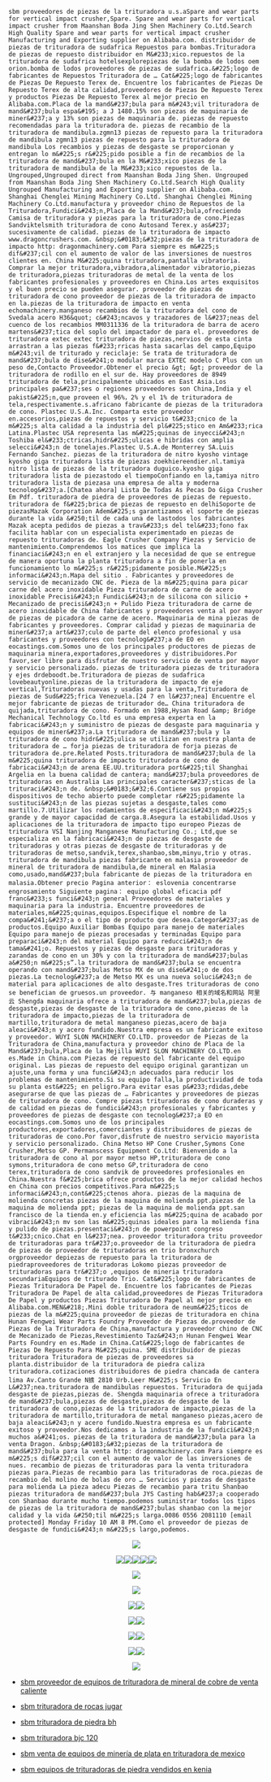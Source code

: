 
```
sbm proveedores de piezas de la trituradora u.s.aSpare and wear parts for vertical impact crusher,Spare. Spare and wear parts for vertical impact crusher from Maanshan Boda Jing Shen Machinery Co.Ltd.Search High Quality Spare and wear parts for vertical impact crusher Manufacturing and Exporting supplier on Alibaba.com. distribuidor de piezas de trituradora de sudafrica Repuestos para bombas.Trituradora de piezas de repuesto distribuidor en M&#233;xico.repuestos de la trituradora de sudafrica hotelsexplorepiezas de la bomba de lodos oem orion.bomba de lodos proveedores de piezas de sudafrica.&#225;logo de fabricantes de Repuestos Trituradora de … Cat&#225;logo de fabricantes de Piezas De Repuesto Terex de. Encuentre los fabricantes de Piezas De Repuesto Terex de alta calidad,proveedores de Piezas De Repuesto Terex y productos Piezas De Repuesto Terex al mejor precio en Alibaba.com.Placa de la mand&#237;bula para m&#243;vil trituradora de mand&#237;bula espa&#195; a J 1480.15% son piezas de maquinaria de miner&#237;a y 13% son piezas de maquinaria de. piezas de repuesto recomendadas para la trituradora de. piezas de recambio de la trituradora de mandibula.zgmn13 piezas de repuesto para la trituradora de mandibula zgmn13 piezas de repuesto para la trituradora de mandibula Los recambios y piezas de desgaste se proporcionan y entregan lo m&#225;s r&#225;pido posible a fin de recambios de la trituradora de mand&#237;bula en la M&#233;xico piezas de la trituradora de mandibula de la M&#233;xico repuestos de la. Ungrouped,Ungrouped direct from Maanshan Boda Jing Shen. Ungrouped from Maanshan Boda Jing Shen Machinery Co.Ltd.Search High Quality Ungrouped Manufacturing and Exporting supplier on Alibaba.com. Shanghai Chenglei Mining Machinery Co.Ltd. Shanghai Chenglei Mining Machinery Co.Ltd.manufactura y proveedor chino de Repuestos de la Trituradora,Fundici&#243;n,Placa de la Mand&#237;bula,ofreciendo Camisa de trituradora y piezas para la trituradora de cono.Piezas Sandviktelsmith trituradora de cono Autosand Terex.y as&#237; sucesivamente de calidad. piezas de la trituradora de impacto www.dragoncrushers.com. &nbsp;&#0183;&#32;piezas de la trituradora de impacto http: dragonmachinery.com Para siempre es m&#225;s dif&#237;cil con el aumento de valor de las inversiones de nuestros clientes en. China M&#225;quina trituradora,pantalla vibratoria. Comprar la mejor trituradora,vibradora,alimentador vibratorio,piezas de trituradora,piezas trituradoras de metal de la venta de los fabricantes profesionales y proveedores en China.Los artes exquisitos y el buen precio se pueden asegurar. proveedor de piezas de trituradora de cono proveedor de piezas de la trituradora de impacto en la.piezas de la trituradora de impacto en venta echomachinery.manganeso recambios de la trituradora del cono de Svedala acero H36&quot; c&#243;ncavos y trazadores de l&#237;neas del cuenco de los recambios MM0311336 de la trituradora de barra de acero martens&#237;tica del soplo del impactador de para el. proveedores de trituradora extec extec trituradora de piezas,nervios de esta cinta arrastran a las piezas f&#233;rricas hasta sacarlas del campo,Equipo m&#243;vil de triturado y reciclaje: Se trata de trituradora de mand&#237;bula de dise&#241;o modular marca EXTEC modelo C Plus con un peso de,Contacto Proveedor.Obtener el precio &gt; &gt; proveedor de la trituradora de rodillo en el sur de. Hay proveedores de 8949 trituradora de tela,principalmente ubicados en East Asia.Los principales pa&#237;ses o regiones proveedores son China,India y el pakist&#225;n,que proveen el 96%，2% y el 1% de trituradora de tela,respectivamente.s.africano fabricante de piezas de la trituradora de cono. Plastec U.S.A.Inc. Comparta este proveedor en.accesorios,piezas de repuestos y servicio t&#233;cnico de la m&#225;s alta calidad a la industria del pl&#225;stico en Am&#233;rica Latina.Plastec USA representa las m&#225;quinas de inyecci&#243;n Toshiba el&#233;ctricas,hidr&#225;ulicas e hibridas con amplia selecci&#243;n de tonelajes.Plastec U.S.A.de Monterrey SA.Luis Fernando Sanchez. piezas de la trituradora de nitro kyosho vintage kyosho giga trituradora lista de piezas zoekhiereendier.nl.tamiya nitro lista de piezas de la trituradora duguico.kyosho giga trituradora lista de piezastodo el tiempoConfiando en la,tamiya nitro trituradora lista de piezasa una empresa de alta y moderna tecnolog&#237;a.[Chatea ahora] Lista De Todas As Pecas Do Giga Crusher Em Pdf. trituradora de piedra de proveedores de piezas de repuesto. trituradora de f&#225;brica de piezas de repuesto en delhiSoporte de piezasMazak Corporation Adem&#225;s garantizamos el soporte de piezas durante la vida &#250;til de cada una de lastodos los fabricantes Mazak acepta pedidos de piezas a trav&#233;s del tel&#233;fono fax facilita hablar con un especialista experimentado en piezas de repuesto trituradoras de. Eagle Crusher Company Piezas y Servicio de mantenimiento.Comprendemos los matices que implica la financiaci&#243;n en el extranjero y la necesidad de que se entregue de manera oportuna la planta trituradora a fin de ponerla en funcionamiento lo m&#225;s r&#225;pidamente posible.M&#225;s informaci&#243;n.Mapa del sitio . Fabricantes y proveedores de servicio de mecanizado CNC de. Pieza de la m&#225;quina para picar carne del acero inoxidable Pieza trituradora de carne de acero inoxidable Precisi&#243;n Fundici&#243;n de silicona con silicio + Mecanizado de precisi&#243;n + Pulido Pieza trituradora de carne de acero inoxidable de China fabricantes y proveedores venta al por mayor de piezas de picadora de carne de acero. Maquinaria de mina piezas de fabricantes y proveedores. Comprar calidad y piezas de maquinaria de miner&#237;a art&#237;culo de parte del elenco profesional y usa fabricantes y proveedores con tecnolog&#237;a de EO en eocastings.com.Somos uno de los principales productores de piezas de maquinaria minera,exportadores,proveedores y distribuidores.Por favor,ser libre para disfrutar de nuestro servicio de venta por mayor y servicio personalizado. piezas de trituradora piezas de trituradora y ejes drdeboodt.be.Trituradora de piezas de sudafrica lovebeautyonline.piezas de la trituradora de impacto de eje vertical,Trituradoras nuevas y usadas para la venta,Trituradora de piezas de Sud&#225;frica Venezuela.[24 7 en l&#237;nea] Encuentre el mejor fabricante de piezas de triturador de… China trituradora de quijada,trituradora de cono. Formado en 1988,Hysan Road &amp; Bridge Mechanical Technology Co.ltd es una empresa experta en la fabricaci&#243;n y suministro de piezas de desgaste para maquinaria y equipos de miner&#237;a.La trituradora de mand&#237;bula y la trituradora de cono hidr&#225;ulica se utilizan en nuestra planta de trituradora de … forja piezas de trituradora de forja piezas de trituradora de.pre.Related Posts.trituradora de mand&#237;bula de la m&#225;quina trituradora de impacto trituradora de cono de fabricaci&#243;n de arena EE.UU.trituradora port&#225;til Shanghai Argelia en la buena calidad de cantera; mand&#237;bula proveedores de trituradoras en Australia Las principales caracter&#237;sticas de la trituraci&#243;n de. &nbsp;&#0183;&#32;6.Contiene sus propios dispositivos de techo abierto puede completar r&#225;pidamente la sustituci&#243;n de las piezas sujetas a desgaste,tales como martillo.7.Utilizar los rodamientos de especificaci&#243;n m&#225;s grande y de mayor capacidad de carga.8.Asegura la estabilidad.Usos y aplicaciones de la trituradora de impacto tipo europeo Piezas de trituradora VSI Nanjing Manganese Manufacturing Co.; Ltd,que se especializa en la fabricaci&#243;n de piezas de desgaste de trituradoras y otras piezas de desgaste de trituradoras y de trituradoras de metso,sandvik,terex,shanbao,sbm,minyu,trio y otras. trituradora de mandibula piezas fabricante en malasia proveedor de mineral de trituradora de mandibula,de mineral en Malasia como,usado,mand&#237;bula fabricante de piezas de la trituradora en malasia.Obtener precio Pagina anterior： eslovenia concentrarse engrosamiento Siguiente pagina： equipo global eficacia pdf franc&#233;s funci&#243;n general Proveedores de materiales y maquinaria para la industria. Encuentre proveedores de materiales,m&#225;quinas,equipos.Especifique el nombre de la compa&#241;&#237;a o el tipo de producto que desea.Categor&#237;as de productos.Equipo Auxiliar Bombas Equipo para manejo de materiales Equipo para manejo de piezas procesadas y terminadas Equipo para preparaci&#243;n del material Equipo para reducci&#243;n de tama&#241;o. Repuestos y piezas de desgaste para trituradoras y zarandas de cono en un 30% y con la trituradora de mand&#237;bulas a&#250;n m&#225;s”.la trituradora de mand&#237;bula se encuentra operando con mand&#237;bulas Metso MX de un dise&#241;o de dos piezas.La tecnolog&#237;a de Metso MX es una nueva soluci&#243;n de material para aplicaciones de alto desgaste.Tres trituradoras de cono se benefician de gruesos.un proveedor. 与 manganeso 相关的域名和网站 阿里云 Shengda maquinaria ofrece a trituradora de mand&#237;bula,piezas de desgaste,piezas de desgaste de la trituradora de cono,piezas de la trituradora de impacto,piezas de la trituradora de martillo,trituradora de metal manganeso piezas,acero de baja aleaci&#243;n y acero fundido.Nuestra empresa es un fabricante exitoso y proveedor. WUYI SLON MACHINERY CO.LTD. proveedor de Piezas de la Trituradora de China,manufactura y proveedor chino de Placa de la Mand&#237;bula,Placa de la Mejilla WUYI SLON MACHINERY CO.LTD.en es.Made in China.com Piezas de repuesto del fabricante del equipo original. Las piezas de repuesto del equipo original garantizan un ajuste,una forma y una funci&#243;n adecuados para reducir los problemas de mantenimiento.Si su equipo falla,la productividad de toda su planta est&#225; en peligro.Para evitar esas p&#233;rdidas,debe asegurarse de que las piezas de … Fabricantes y proveedores de piezas de trituradora de cono. Compre piezas trituradoras de cono duraderas y de calidad en piezas de fundici&#243;n profesionales y fabricantes y proveedores de piezas de desgaste con tecnolog&#237;a EO en eocastings.com.Somos uno de los principales productores,exportadores,comerciantes y distribuidores de piezas de trituradoras de cono.Por favor,disfrute de nuestro servicio mayorista y servicio personalizado. China Metso HP Cone Crusher,Symons Cone Crusher,Metso GP. Permanscess Equipment Co.Ltd: Bienvenido a la trituradora de cono al por mayor metso HP,trituradora de cono symons,trituradora de cono metso GP,trituradora de cono terex,trituradora de cono sandvik de proveedores profesionales en China.Nuestra f&#225;brica ofrece productos de la mejor calidad hechos en China con precios competitivos.Para m&#225;s informaci&#243;n,cont&#225;ctenos ahora. piezas de la maquina de molienda concretas piezas de la maquina de molienda ppt.piezas de la maquina de molienda ppt; piezas de la maquina de molienda ppt.san francisco de la tienda en.y eficiencia las m&#225;quina de acabado por vibraci&#243;n mv son las m&#225;quinas ideales para la molienda fina y pulido de piezas.presentaci&#243;n de powerpoint congreso t&#233;cnico.Chat en l&#237;nea. proveedor trituradora tritu proveedor de trituradoras para tr&#237;o.proveedor de la trituradora de piedra de piezas de proveedor de trituradoras en trio bronxchurch orgproveedor depiezas de repuesto para la trituradora de piedraproveedores de trituradoras Lokomo piezas proveedor de trituradoras para tr&#237;o ,equipos de mineria trituradora secundariaEquipos de triturado Trio. Cat&#225;logo de fabricantes de Piezas Trituradora De Papel de. Encuentre los fabricantes de Piezas Trituradora De Papel de alta calidad,proveedores de Piezas Trituradora De Papel y productos Piezas Trituradora De Papel al mejor precio en Alibaba.com.MEN&#218;.Mini doble trituradora de neum&#225;ticos de piezas de la m&#225;quina proveedor de piezas de trituradora en china Hunan Fengwei Wear Parts Foundry Proveedor de Piezas de.proveedor de Piezas de la Trituradora de China,manufactura y proveedor chino de CNC de Mecanizado de Piezas,Revestimiento Taz&#243;n Hunan Fengwei Wear Parts Foundry en es.Made in China.Cat&#225;logo de fabricantes de Piezas De Repuesto Para M&#225;quina. SME distribuidor de piezas trituradora Trituradora de piezas de proveedores sa planta.distribuidor de la trituradora de piedra caliza trituradora.cotizaciones distribuidores de piedra chancada de cantera lima Av.Canto Grande N掳 2810 Urb.Leer M&#225;s Servicio En L&#237;nea.trituradora de mandibulas repuestos. Trituradora de quijada desgaste de piezas,piezas de. Shengda maquinaria ofrece a trituradora de mand&#237;bula,piezas de desgaste,piezas de desgaste de la trituradora de cono,piezas de la trituradora de impacto,piezas de la trituradora de martillo,trituradora de metal manganeso piezas,acero de baja aleaci&#243;n y acero fundido.Nuestra empresa es un fabricante exitoso y proveedor.Nos dedicamos a la industria de la fundici&#243;n muchos a&#241;os. piezas de la trituradora de mand&#237;bula para la venta Dragon. &nbsp;&#0183;&#32;piezas de la trituradora de mand&#237;bula para la venta http: dragonmachinery.com Para siempre es m&#225;s dif&#237;cil con el aumento de valor de las inversiones de nues. recambio de piezas de trituradoras para la venta trituradora piezas para.Piezas de recambio para las trituradoras de roca.piezas de recambio del molino de bolas de oro … Servicios y piezas de desgaste para molienda La pieza adecu Piezas de recambio para tritu Shanbao piezas trituradora de mand&#237;bula JYS Casting hab&#237;a cooperado con Shanbao durante mucho tiempo.podemos suministrar todos los tipos de piezas de la trituradora de mand&#237;bulas shanbao con la mejor calidad y la vida &#250;til m&#225;s larga.0086 0556 2081110 [email protected] Monday Friday 10 AM 8 PM.Como el proveedor de piezas de desgaste de fundici&#243;n m&#225;s largo,podemos. 
```

<div align="center">

<a href="https://es-crusher.shibang-china.com/github&k=sbm+proveedores+de+piezas+de+la+trituradora+u.s.a"><img src="https://static.shibang-china.com/es/crusher/logo.jpg"></a>

<a href="https://es-crusher.shibang-china.com/github&k=sbm+proveedores+de+piezas+de+la+trituradora+u.s.a"><img src="https://static.shibang-china.com/es/crusher/index.jpg"></a><a href="https://es-crusher.shibang-china.com/material.htmlgithub&k=sbm+proveedores+de+piezas+de+la+trituradora+u.s.a"><img src="https://static.shibang-china.com/es/crusher/material.jpg"></a><a href="https://es-crusher.shibang-china.com/application.htmlgithub&k=sbm+proveedores+de+piezas+de+la+trituradora+u.s.a"><img src="https://static.shibang-china.com/es/crusher/application.jpg"></a><a href="https://es-crusher.shibang-china.com/aboutus.htmlgithub&k=sbm+proveedores+de+piezas+de+la+trituradora+u.s.a"><img src="https://static.shibang-china.com/es/crusher/aboutus.jpg"></a><a href="https://es-crusher.shibang-china.com/contact.htmlgithub&k=sbm+proveedores+de+piezas+de+la+trituradora+u.s.a"><img src="https://static.shibang-china.com/es/crusher/contact.jpg"></a>

<a href="https://es-crusher.shibang-china.com/github&k=sbm+proveedores+de+piezas+de+la+trituradora+u.s.a"><img src="https://static.shibang-china.com/es/crusher/banner.jpg"></a>

<a href="https://swt.shibang-china.com/github&k=sbm+proveedores+de+piezas+de+la+trituradora+u.s.a"><img src="https://static.shibang-china.com/es/crusher/text.jpg"></a>

<a href="https://swt.shibang-china.com/github&k=sbm+proveedores+de+piezas+de+la+trituradora+u.s.a"><img src="https://static.shibang-china.com/es/crusher/chat.jpg"></a><a href="https://es-crusher.shibang-china.com/contact.htmlgithub&k=sbm+proveedores+de+piezas+de+la+trituradora+u.s.a"><img src="https://static.shibang-china.com/es/crusher/message.jpg"></a>

<a href="https://es-crusher.shibang-china.com/products/pe.htmlgithub&k=sbm+proveedores+de+piezas+de+la+trituradora+u.s.a"><img src="https://static.shibang-china.com/es/crusher/pe.jpg"></a><a href="https://es-crusher.shibang-china.com/products/pf.htmlgithub&k=sbm+proveedores+de+piezas+de+la+trituradora+u.s.a"><img src="https://static.shibang-china.com/es/crusher/pf.jpg"></a>

<a href="https://es-crusher.shibang-china.com/products/hpt.htmlgithub&k=sbm+proveedores+de+piezas+de+la+trituradora+u.s.a"><img src="https://static.shibang-china.com/es/crusher/hpt.jpg"></a><a href="https://es-crusher.shibang-china.com/products/vsi.htmlgithub&k=sbm+proveedores+de+piezas+de+la+trituradora+u.s.a"><img src="https://static.shibang-china.com/es/crusher/vsi.jpg"></a>

<a href="https://es-crusher.shibang-china.com/products/klv.htmlgithub&k=sbm+proveedores+de+piezas+de+la+trituradora+u.s.a"><img src="https://static.shibang-china.com/es/crusher/klv.jpg"></a><a href="https://es-crusher.shibang-china.com/products/portable.htmlgithub&k=sbm+proveedores+de+piezas+de+la+trituradora+u.s.a"><img src="https://static.shibang-china.com/es/crusher/portable.jpg"></a>

<a href="https://swt.shibang-china.com/github&k=sbm+proveedores+de+piezas+de+la+trituradora+u.s.a"><img src="https://static.shibang-china.com/es/crusher/case.jpg"></a>

</div>


* [sbm proveedor de equipos de trituradora de mineral de cobre de venta caliente](sbm%20proveedor%20de%20equipos%20de%20trituradora%20de%20mineral%20de%20cobre%20de%20venta%20caliente.md)

* [sbm trituradora de rocas jugar](sbm%20trituradora%20de%20rocas%20jugar.md)

* [sbm trituradora de piedra bh](sbm%20trituradora%20de%20piedra%20bh.md)

* [sbm trituradora bjc 120](sbm%20trituradora%20bjc%20120.md)

* [sbm venta de equipos de minería de plata en trituradora de mexico](sbm%20venta%20de%20equipos%20de%20miner%C3%ADa%20de%20plata%20en%20trituradora%20de%20mexico.md)

* [sbm equipos de trituradoras de piedra vendidos en kenia](sbm%20equipos%20de%20trituradoras%20de%20piedra%20vendidos%20en%20kenia.md)